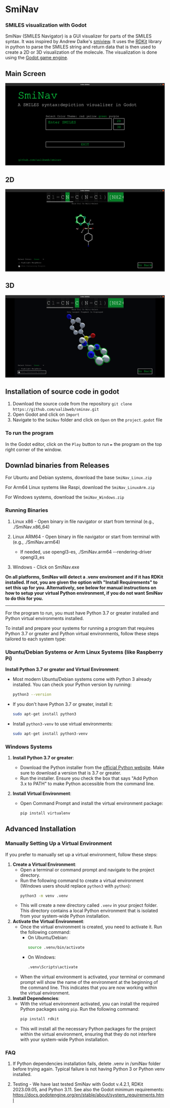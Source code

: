 # SmiNav
### SMILES visualization with Godot

SmiNav (SMILES Navigator) is a GUI visualizer for parts of the SMILES syntax. It was inspired by Andrew Dalke's [smiview](https://hg.sr.ht/~dalke/smiview). It uses the [RDKit](https://www.rdkit.org/) library in python to parse the SMILES string and return data that is then used to create a 2D or 3D visualization of the molecule. The visualization is done using the [Godot game engine](https://godotengine.org/).

## Main Screen

![](Images/MainScreen.png)

## 2D

![](Images/2D.png)

## 3D

![](Images/3D.png)

## Installation of source code in godot

1. Download the source code from the repository
`git clone https://github.com/ualibweb/sminav.git`
2. Open Godot and click on `Import`
3. Navigate to the `SmiNav` folder and click on `Open` on the `project.godot` file

### To run the program

In the Godot editor, click on the `Play` button to run `►` the program on the top right corner of the window.

## Downlad binaries from Releases

For Ubuntu and Debian systems, download the base `SmiNav_Linux.zip`

For Arm64 Linux systems like Raspi, download the `SmiNav_LinuxArm.zip`

For Windows systems, download the `SmiNav_Windows.zip`

### Running Binaries

1. Linux x86 - Open binary in file navigator or start from terminal (e.g., ./SmiNav.x86_64)

2. Linux ARM64 - Open binary in file navigator or start from terminal with (e.g., ./SmiNav.arm64)
     - If needed, use opengl3-es, ./SmiNav.arm64 --rendering-driver opengl3_es

3. Windows - Click on SmiNav.exe

**On all platforms, SmiNav will detect a .venv enviroment and if it has RDKit installed. If not, you are given the option with "Install Requirements"
to set this up for you. Alternatively, see below for manual instructions on how to setup your virtual Python environment, if you do not want SmiNav
to do this for you.**

---

For the program to run, you must have Python 3.7 or greater installed and Python virtual environments installed.

To install and prepare your systems for running a program that requires Python 3.7 or greater and Python virtual environments, follow these steps tailored to each system type:

### Ubuntu/Debian Systems or Arm Linux Systems (like Raspberry Pi)

**Install Python 3.7 or greater and Virtual Environment**:
   - Most modern Ubuntu/Debian systems come with Python 3 already installed. You can check your Python version by running:
     ```bash
     python3 --version
     ```
   - If you don't have Python 3.7 or greater, install it:
     ```bash
     sudo apt-get install python3
     ```
   - Install `python3-venv` to use virtual environments:
     ```bash
     sudo apt-get install python3-venv
     ```

### Windows Systems

1. **Install Python 3.7 or greater**:
   - Download the Python installer from the [official Python website](https://www.python.org/downloads/). Make sure to download a version that is 3.7 or greater.
   - Run the installer. Ensure you check the box that says "Add Python 3.x to PATH" to make Python accessible from the command line.

2. **Install Virtual Environment**:
   - Open Command Prompt and install the virtual environment package:
     ```cmd
     pip install virtualenv
     ```

## Advanced Installation

### Manually Setting Up a Virtual Environment

If you prefer to manually set up a virtual environment, follow these steps:

1. **Create a Virtual Environment**:
   - Open a terminal or command prompt and navigate to the project directory.
   - Run the following command to create a virtual environment (Windows users should replace `python3` with `python`):
     ```bash
     python3 -m venv .venv
     ```
   - This will create a new directory called `.venv` in your project folder. This directory contains a local Python environment that is isolated from your system-wide Python installation.
2. **Activate the Virtual Environment**:
   - Once the virtual environment is created, you need to activate it. Run the following command:
     - On Ubuntu/Debian:
       ```bash
       source .venv/bin/activate
       ```
     - On Windows:
       ```cmd
       .venv\Scripts\activate
       ```
   - When the virtual environment is activated, your terminal or command prompt will show the name of the environment at the beginning of the command line. This indicates that you are now working within the virtual environment.
3. **Install Dependencies**:
    - With the virtual environment activated, you can install the required Python packages using `pip`. Run the following command:
      ```bash
      pip install rdkit
      ```
    - This will install all the necessary Python packages for the project within the virtual environment, ensuring that they do not interfere with your system-wide Python installation.
  

### FAQ

1. If Python dependencies installation fails, delete .venv in /smiNav folder before trying again. Typical failure is not having Python 3 or Python venv installed.

2. Testing - We have last tested SmiNav with Godot v.4.2.1, RDKit 2023.09.05, and Python 3.11. See also the Godot minimum requirements: https://docs.godotengine.org/en/stable/about/system_requirements.html

